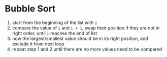 # Bubble Sort

1. start from the beginning of the list with `i`
2. compare the value of `i` and `i + 1`, swap their position if they are not in right order, until `i` reaches the end of list
3. now the largest/smallest value should be in its right position, and exclude it from next loop
4. repeat step 1 and 2 until there are no more values need to be compared